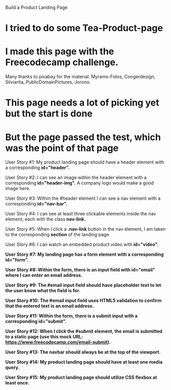 Build a Product Landing Page
# I tried to do some Tea-Product-page
# I made this page with the Freecodecamp challenge.
Many thanks to pixabay for the material: Myrams-Fotos, Congerdesign, Silviarita, PublicDomainPictures, Jorono.
# This page needs a lot of picking yet but the start is done
# But the page passed the test, which was the point of that page

User Story #1: My product landing page should have a header element with a corresponding <strong> id="header".</strong>

User Story #2: I can see an image within the header element with a corresponding<strong> id="header-img".</strong> A company logo would make a good image here.

User Story #3: Within the #header element I can see a nav element with a corresponding<strong> id="nav-bar".</strong>

User Story #4: I can see at least three clickable elements inside the nav element, each with the class<strong> nav-link.</strong>

User Story #5: When I click a<strong> .nav-link </strong>button in the nav element, I am taken to the corresponding <strong>section</strong> of the landing page.

User Story #6: I can watch an embedded product video with<strong> id="video".</storng>

User Story #7: My landing page has a form element with a corresponding<strong> id="form".</strong>

User Story #8: Within the form, there is an input field with<strong> id="email"</strong> where I can enter an email address.

User Story #9: The #email input field should have <strong>placeholder</strong> text to let the user know what the field is for.

User Story #10: The #email input field uses<strong> HTML5 </strong>validation to confirm that the entered text is an <strong>email address.</strong>

User Story #11: Within the form, there is a submit input with a corresponding<strong> id="submit".</strong>

User Story #12: When I click the #submit element, the email is submitted to a static page (use this mock URL: https://www.freecodecamp.com/email-submit).

User Story #13: The navbar should always be at the top of the viewport.

User Story #14: My product landing page should have at least one media query.

User Story #15: My product landing page should utilize CSS flexbox at least once.
